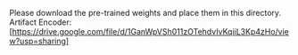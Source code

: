 Please download the pre-trained weights and place them in this directory.
Artifact Encoder:[https://drive.google.com/file/d/1GanWpVSh011zOTehdvIvKqiiL3Kp4zHo/view?usp=sharing]

